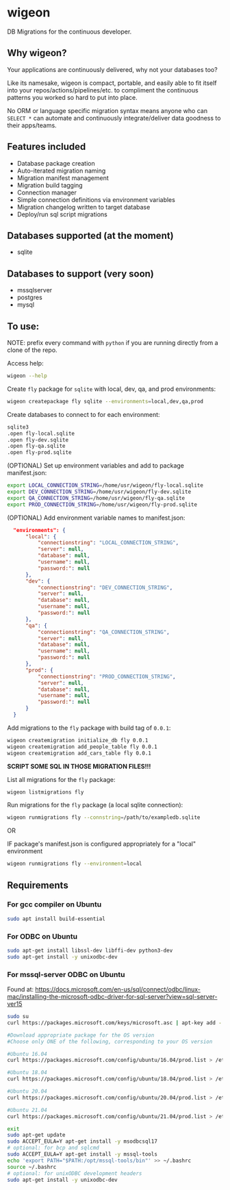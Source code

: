 # wigeon
DB Migrations for the continuous developer.

## Why wigeon?
Your applications are continuously delivered, why not your databases too?

Like its namesake, wigeon is compact, portable, and easily able to fit itself into your
repos/actions/pipelines/etc. to compliment the continuous patterns you worked so hard
to put into place.

No ORM or language specific migration syntax means anyone who can `SELECT *` can automate
and continuously integrate/deliver data goodness to their apps/teams.

## Features included
- Database package creation
- Auto-iterated migration naming
- Migration manifest management
- Migration build tagging
- Connection manager
- Simple connection definitions via environment variables
- Migration changelog written to target database
- Deploy/run sql script migrations

## Databases supported (at the moment)
- sqlite
## Databases to support (very soon)
- mssqlserver
- postgres
- mysql

## To use:
NOTE: prefix every command with `python` if you are running directly from a clone of the repo.

Access help:
```bash
wigeon --help
```

Create `fly` package for `sqlite` with local, dev, qa, and prod environments:
```bash
wigeon createpackage fly sqlite --environments=local,dev,qa,prod
```

Create databases to connect to for each environment:
```bash
sqlite3
.open fly-local.sqlite
.open fly-dev.sqlite
.open fly-qa.sqlite
.open fly-prod.sqlite
```

(OPTIONAL) Set up environment variables and add to package manifest.json:
```bash
export LOCAL_CONNECTION_STRING=/home/usr/wigeon/fly-local.sqlite
export DEV_CONNECTION_STRING=/home/usr/wigeon/fly-dev.sqlite
export QA_CONNECTION_STRING=/home/usr/wigeon/fly-qa.sqlite
export PROD_CONNECTION_STRING=/home/usr/wigeon/fly-prod.sqlite
```

(OPTIONAL) Add environment variable names to manifest.json:
```json
  "environments": {
      "local": {
          "connectionstring": "LOCAL_CONNECTION_STRING",
          "server": null,
          "database": null,
          "username": null,
          "password:": null
      },
      "dev": {
          "connectionstring": "DEV_CONNECTION_STRING",
          "server": null,
          "database": null,
          "username": null,
          "password:": null
      },
      "qa": {
          "connectionstring": "QA_CONNECTION_STRING",
          "server": null,
          "database": null,
          "username": null,
          "password:": null
      },
      "prod": {
          "connectionstring": "PROD_CONNECTION_STRING",
          "server": null,
          "database": null,
          "username": null,
          "password:": null
      }
  }
```

Add migrations to the `fly` package with build tag of `0.0.1`:
```bash
wigeon createmigration initialize_db fly 0.0.1
wigeon createmigration add_people_table fly 0.0.1
wigeon createmigration add_cars_table fly 0.0.1
```

**SCRIPT SOME SQL IN THOSE MIGRATION FILES!!!**

List all migrations for the `fly` package:
```bash
wigeon listmigrations fly
```

Run migrations for the `fly` package (a local sqlite connection):
```bash
wigeon runmigrations fly --connstring=/path/to/exampledb.sqlite
```

OR

IF package's manifest.json is configured appropriately for a "local" environment
```bash
wigeon runmigrations fly --environment=local
```


## Requirements

### For gcc compiler on Ubuntu
```bash
sudo apt install build-essential
```
### For ODBC on Ubuntu
```bash
sudo apt-get install libssl-dev libffi-dev python3-dev
sudo apt-get install -y unixodbc-dev
```

### For mssql-server ODBC on Ubuntu
Found at:
https://docs.microsoft.com/en-us/sql/connect/odbc/linux-mac/installing-the-microsoft-odbc-driver-for-sql-server?view=sql-server-ver15

```bash
sudo su
curl https://packages.microsoft.com/keys/microsoft.asc | apt-key add -

#Download appropriate package for the OS version
#Choose only ONE of the following, corresponding to your OS version

#Ubuntu 16.04
curl https://packages.microsoft.com/config/ubuntu/16.04/prod.list > /etc/apt/sources.list.d/mssql-release.list

#Ubuntu 18.04
curl https://packages.microsoft.com/config/ubuntu/18.04/prod.list > /etc/apt/sources.list.d/mssql-release.list

#Ubuntu 20.04
curl https://packages.microsoft.com/config/ubuntu/20.04/prod.list > /etc/apt/sources.list.d/mssql-release.list

#Ubuntu 21.04
curl https://packages.microsoft.com/config/ubuntu/21.04/prod.list > /etc/apt/sources.list.d/mssql-release.list

exit
sudo apt-get update
sudo ACCEPT_EULA=Y apt-get install -y msodbcsql17
# optional: for bcp and sqlcmd
sudo ACCEPT_EULA=Y apt-get install -y mssql-tools
echo 'export PATH="$PATH:/opt/mssql-tools/bin"' >> ~/.bashrc
source ~/.bashrc
# optional: for unixODBC development headers
sudo apt-get install -y unixodbc-dev
```